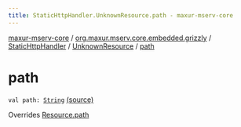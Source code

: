 ```yaml
---
title: StaticHttpHandler.UnknownResource.path - maxur-mserv-core
---
```


[maxur-mserv-core](../../../index.html) / [org.maxur.mserv.core.embedded.grizzly](../../index.html) / [StaticHttpHandler](../index.html) / [UnknownResource](index.html) / [path](.)

# path

`val path: `[`String`](https://kotlinlang.org/api/latest/jvm/stdlib/kotlin/-string/index.html) [(source)](https://github.com/myunusov/maxur-mserv/tree/master/maxur-mserv-core/src/main/kotlin/org/maxur/mserv/core/embedded/grizzly/StaticHttpHandler.kt#L217)

Overrides [Resource.path](../-resource/path.html)

